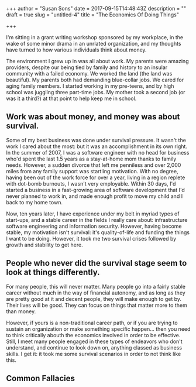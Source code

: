 +++
author = "Susan Sons"
date = 2017-09-15T14:48:43Z
description = ""
draft = true
slug = "untitled-4"
title = "The Economics Of Doing Things"

+++

I'm sitting in a grant writing workshop sponsored by my workplace, in the wake of some minor drama in an unrlated organization, and my thoughts have turned to how various individuals think about money.

The environment I grew up in was all about work.  My parents were amazing providers, despite our being tied by family and history to an insular community with a failed economy.  We worked the land (the land was beautiful).  My parents both had demanding blue-collar jobs.  We cared for aging family members.  I started working in my pre-teens, and by high school was juggling three part-time jobs.  My mother took a second job (or was it a third?) at that point to help keep me in school.

## Work was about money, and money was about survival.

Some of my best business was done under survival pressure.  It wasn't the work I cared about the most: but it was an accomplishment in its own right.  In the summer of 2007, I was a software engineer with no head for business who'd spent the last 1.5 years as a stay-at-home mom thanks to family needs.  However, a sudden divorce that left me penniless and over 2,000 miles from any family support was startling motivation.  With no degree, having been out of the work force for over a year, living in a region replete with dot-bomb burnouts, I wasn't very employable.  Within 30 days, I'd started a business in a fast-growing area of software development that I'd never planned to work in, and made enough profit to move my child and I back to my home town.

Now, ten years later, I have experience under my belt in myriad types of start-ups, and a stable career in the fields I really care about: infrastructure software engineering and information security.  However, having become stable, my motivation isn't survival: it's quality-of-life and funding the things I want to be doing.  However, it took me two survival crises followed by growth and stability to get here.

## People who never did the survival stage seem to look at things differently.

For many people, this will never matter.  Many people go into a fairly stable career without much in the way of financial autonomy, and as long as they are pretty good at it and decent people, they will make enough to get by.  Their lives will be good.  They can focus on things that matter more to them than money.

However, if yours is a non-traditional career path, or if you are trying to sustain an organization or make something specific happen... then you need to think critically abouth the economics involved in order to be effective.  Still, I meet many people engaged in these types of endeavors who don't understand, and continue to look down on, anything classed as business skills.  I get it: it took me some survival scenarios in order to not think like this.

## Common Fallacies

